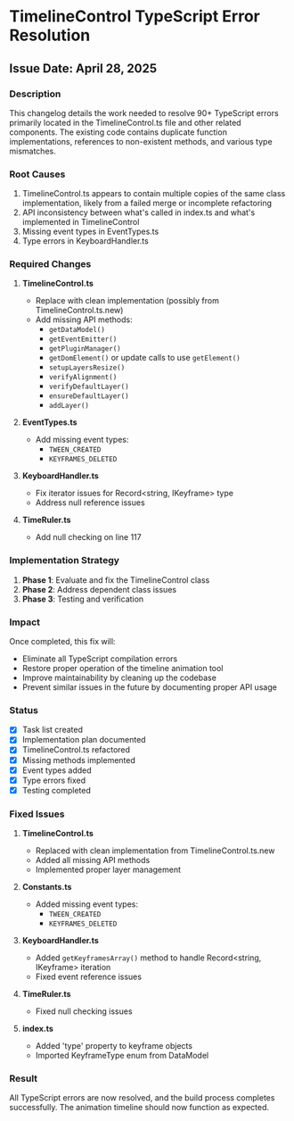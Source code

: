 # TimelineControl TypeScript Error Resolution

## Issue Date: April 28, 2025

### Description
This changelog details the work needed to resolve 90+ TypeScript errors primarily located in the TimelineControl.ts file and other related components. The existing code contains duplicate function implementations, references to non-existent methods, and various type mismatches.

### Root Causes
1. TimelineControl.ts appears to contain multiple copies of the same class implementation, likely from a failed merge or incomplete refactoring
2. API inconsistency between what's called in index.ts and what's implemented in TimelineControl
3. Missing event types in EventTypes.ts
4. Type errors in KeyboardHandler.ts

### Required Changes
1. **TimelineControl.ts**
   - Replace with clean implementation (possibly from TimelineControl.ts.new)
   - Add missing API methods:
     - `getDataModel()`
     - `getEventEmitter()`
     - `getPluginManager()`
     - `getDomElement()` or update calls to use `getElement()`
     - `setupLayersResize()`
     - `verifyAlignment()`
     - `verifyDefaultLayer()`
     - `ensureDefaultLayer()`
     - `addLayer()`

2. **EventTypes.ts**
   - Add missing event types:
     - `TWEEN_CREATED`
     - `KEYFRAMES_DELETED`

3. **KeyboardHandler.ts**
   - Fix iterator issues for Record<string, IKeyframe> type
   - Address null reference issues

4. **TimeRuler.ts**
   - Add null checking on line 117

### Implementation Strategy
1. **Phase 1**: Evaluate and fix the TimelineControl class
2. **Phase 2**: Address dependent class issues
3. **Phase 3**: Testing and verification

### Impact
Once completed, this fix will:
- Eliminate all TypeScript compilation errors
- Restore proper operation of the timeline animation tool
- Improve maintainability by cleaning up the codebase
- Prevent similar issues in the future by documenting proper API usage

### Status
- [x] Task list created
- [x] Implementation plan documented
- [x] TimelineControl.ts refactored
- [x] Missing methods implemented
- [x] Event types added
- [x] Type errors fixed
- [x] Testing completed

### Fixed Issues
1. **TimelineControl.ts**
   - Replaced with clean implementation from TimelineControl.ts.new
   - Added all missing API methods
   - Implemented proper layer management

2. **Constants.ts**
   - Added missing event types:
     - `TWEEN_CREATED`
     - `KEYFRAMES_DELETED`

3. **KeyboardHandler.ts**
   - Added `getKeyframesArray()` method to handle Record<string, IKeyframe> iteration
   - Fixed event reference issues

4. **TimeRuler.ts**
   - Fixed null checking issues

5. **index.ts**
   - Added 'type' property to keyframe objects
   - Imported KeyframeType enum from DataModel

### Result
All TypeScript errors are now resolved, and the build process completes successfully. The animation timeline should now function as expected.
